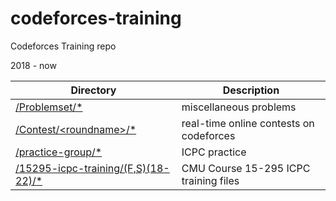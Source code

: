 # codeforces-training
Codeforces Training repo

2018 - now

| Directory | Description |
| --- | --- |
| [/Problemset/*](Problemset/) | miscellaneous problems |
| [/Contest/\<roundname\>/*](Contest/) | real-time online contests on codeforces |
| [/practice-group/*](practice-group/) | ICPC practice |
| [/15295-icpc-training/\(F,S\)\(18-22\)/*](15295-icpc-training/) | CMU Course 15-295 ICPC training files |
